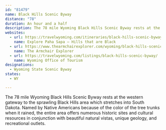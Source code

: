 ```yaml
---
id: "81479"
name: Black Hills Scenic Byway
distance: "78"
duration: An hour and a half
description: The 78 mile Wyoming Black Hills Scenic Byway rests at the western gateway to the sprawling Black Hills area which stretches into South Dakota.
websites:
  - url: https://travelwyoming.com/itineraries/black-hills-scenic-byway/
    name: Explore Paha Sapa – Hills that are Black
  - url: https://www.thearmchairexplorer.com/wyoming/black-hills-scenic-byway.php
    name: The Armchair Explorer
  - url: https://travelwyoming.com/listings/black-hills-scenic-byway/
    name: Wyoming Office of Tourism
designations:
  - Wyoming State Scenic Byway
states:
  - WY

---
```


The 78 mile Wyoming Black Hills Scenic Byway rests at the western gateway to the sprawling Black Hills area which stretches into South Dakota. Named by Native Americans because of the color of the tree trunks when it rained, the entire area offers numerous historic sites and cultural resources in conjunction with beautiful natural vistas, unique geology, and recreational outlets.
